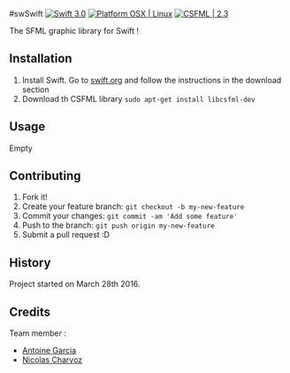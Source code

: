 #swSwift
[![Swift 3.0](https://img.shields.io/badge/swift-3.0-orange.svg)](https://developer.apple.com/swift/)
[![Platform OSX | Linux](https://img.shields.io/badge/Platform-OSX%20%7C%20Linux-lightgrey.svg)](https://img.shields.io/badge/Platform-OSX%20%7C%20Linux-lightgrey.svg)
[![CSFML | 2.3](https://img.shields.io/badge/CSFML-2.3-%231dd2af.svg)](https://img.shields.io/badge/CSFML-2.3-%231dd2af.svg)


The SFML graphic library for Swift !

## Installation

1. Install Swift. Go to [swift.org](http://swift.org) and follow the instructions in the download section
2. Download th CSFML library `sudo apt-get install libcsfml-dev`

## Usage
Empty

## Contributing

1. Fork it!
2. Create your feature branch: `git checkout -b my-new-feature`
3. Commit your changes: `git commit -am 'Add some feature'`
4. Push to the branch: `git push origin my-new-feature`
5. Submit a pull request :D

## History

Project started on March 28th 2016.

## Credits

Team member :
- [Antoine Garcia](http://github.com/antgar)
- [Nicolas Charvoz](http://github.com/charvoa)
